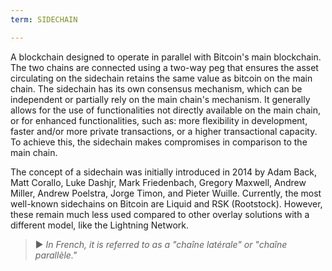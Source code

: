 ```yaml
---
term: SIDECHAIN

---
```

A blockchain designed to operate in parallel with Bitcoin's main blockchain. The two chains are connected using a two-way peg that ensures the asset circulating on the sidechain retains the same value as bitcoin on the main chain. The sidechain has its own consensus mechanism, which can be independent or partially rely on the main chain's mechanism. It generally allows for the use of functionalities not directly available on the main chain, or for enhanced functionalities, such as: more flexibility in development, faster and/or more private transactions, or a higher transactional capacity. To achieve this, the sidechain makes compromises in comparison to the main chain.

The concept of a sidechain was initially introduced in 2014 by Adam Back, Matt Corallo, Luke Dashjr, Mark Friedenbach, Gregory Maxwell, Andrew Miller, Andrew Poelstra, Jorge Timon, and Pieter Wuille. Currently, the most well-known sidechains on Bitcoin are Liquid and RSK (Rootstock). However, these remain much less used compared to other overlay solutions with a different model, like the Lightning Network.

> ► *In French, it is referred to as a "chaîne latérale" or "chaîne parallèle."*